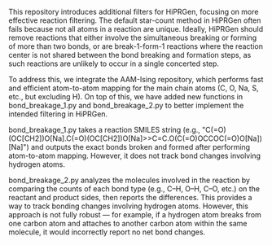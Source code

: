 This repository introduces additional filters for HiPRGen, focusing on more effective reaction filtering. The default star-count method in HiPRGen often fails because not all atoms in a reaction are unique. Ideally, HiPRGen should remove reactions that either involve the simultaneous breaking or forming of more than two bonds, or are break-1-form-1 reactions where the reaction center is not shared between the bond breaking and formation steps, as such reactions are unlikely to occur in a single concerted step.

To address this, we integrate the AAM-Ising repository, which performs fast and efficient atom-to-atom mapping for the main chain atoms (C, O, Na, S, etc., but excluding H). On top of this, we have added new functions in bond_breakage_1.py and bond_breakage_2.py to better implement the intended filtering in HiPRGen.

bond_breakage_1.py takes a reaction SMILES string (e.g., "C(=O)(OC[CH2])O[Na].C(=O)(OC[CH2])O[Na]>>C=C.O(C(=O)OCCOC(=O)O[Na])[Na]") and outputs the exact bonds broken and formed after performing atom-to-atom mapping. However, it does not track bond changes involving hydrogen atoms.

bond_breakage_2.py analyzes the molecules involved in the reaction by comparing the counts of each bond type (e.g., C–H, O–H, C–O, etc.) on the reactant and product sides, then reports the differences. This provides a way to track bonding changes involving hydrogen atoms. However, this approach is not fully robust — for example, if a hydrogen atom breaks from one carbon atom and attaches to another carbon atom within the same molecule, it would incorrectly report no net bond changes.
